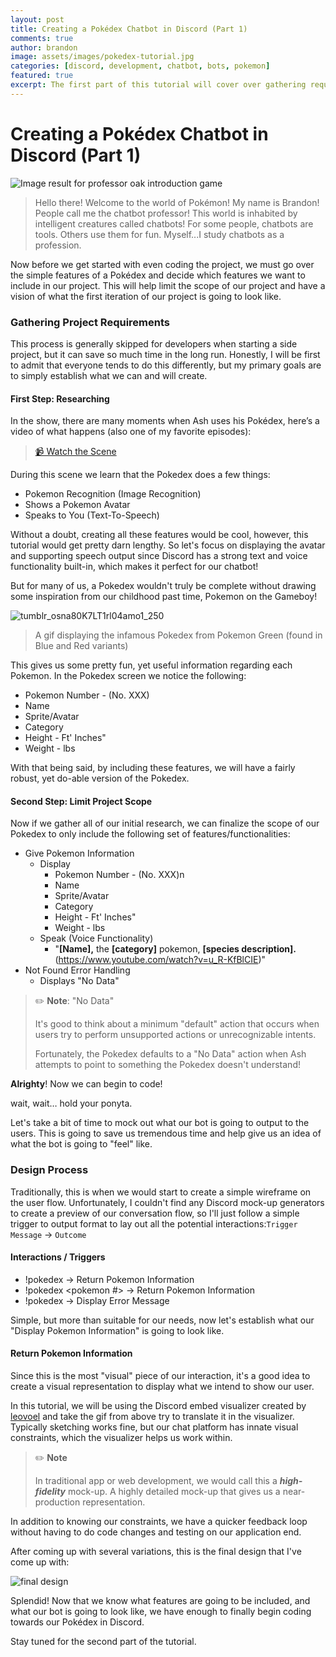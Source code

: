 ```yaml
---
layout: post
title: Creating a Pokédex Chatbot in Discord (Part 1)
comments: true
author: brandon
image: assets/images/pokedex-tutorial.jpg
categories: [discord, development, chatbot, bots, pokemon]
featured: true
excerpt: The first part of this tutorial will cover over gathering requirements, and defining our Pokedex chatbot
---
```


# Creating a Pokédex Chatbot in Discord (Part 1)

![Image result for professor oak introduction game](https://i.pinimg.com/originals/c5/59/9e/c5599efc1e9a7d4787050c0c396e572b.png)

> Hello there! Welcome to the world of Pokémon! My name is Brandon! People call me the chatbot professor! This world is inhabited by intelligent creatures called chatbots! For some people, chatbots are tools. Others use them for fun. Myself...I study chatbots as a profession.

Now before we get started with even coding the project, we must go over the simple features of a Pokédex and decide which features we want to include in our project. This will help limit the scope of our project and have a vision of what the first iteration of our project is going to look like.

### Gathering Project Requirements

This process is generally skipped for developers when starting a side project, but it can save so much time in the long run. Honestly, I will be first to admit that everyone tends to do this differently, but my primary goals are to simply establish what we can and will create.

#### First Step: Researching
In the show, there are many moments when Ash uses his Pokédex, here’s a video of what happens (also one of my favorite episodes):

> [📹 Watch the Scene](https://youtu.be/rTYzdr-AtM0)

During this scene we learn that the Pokedex does a few things:

- Pokemon Recognition (Image Recognition)
- Shows a Pokemon Avatar
- Speaks to You (Text-To-Speech)

Without a doubt, creating all these features would be cool, however, this tutorial would get pretty darn lengthy. So let's focus on displaying the avatar and supporting speech output since Discord has a strong text and voice functionality built-in, which makes it perfect for our chatbot!

But for many of us, a Pokedex wouldn't truly be complete without drawing some inspiration from our childhood past time, Pokemon on the Gameboy!

![tumblr_osna80K7LT1rl04amo1_250](https://cdn-images-1.medium.com/max/1600/1*6LX1j07RHUcf_SI53rm6Zg.gif)

> A gif displaying the infamous Pokedex from Pokemon Green (found in Blue and Red variants)

This gives us some pretty fun, yet useful information regarding each Pokemon. In the Pokedex screen we notice the following:

- Pokemon Number - (No. XXX)
- Name
- Sprite/Avatar
- Category
- Height - Ft' Inches"
- Weight - lbs

With that being said, by including these features, we will have a fairly robust, yet do-able version of the Pokedex.

#### Second Step: Limit Project Scope

Now if we gather all of our initial research, we can finalize the scope of our Pokedex to only include the following set of features/functionalities:

- Give Pokemon Information
  - Display
    - Pokemon Number - (No. XXX)n
    - Name
    - Sprite/Avatar
    - Category
    - Height - Ft' Inches"
    - Weight - lbs
  - Speak (Voice Functionality)
    - "**[Name],** the **[category]** pokemon, **[species description].**
      (https://www.youtube.com/watch?v=u_R-KfBlCIE)"
- Not Found Error Handling
  - Displays "No Data"

>  ✏️ **Note**: "No Data" 
>
> It's good to think about a minimum "default" action that occurs when users try to perform unsupported actions or unrecognizable intents.
>
> Fortunately, the Pokedex defaults to a "No Data" action when Ash attempts to point to something the Pokedex doesn't understand!


**Alrighty**! Now we can begin to code!

wait, wait… hold your ponyta.

Let's take a bit of time to mock out what our bot is going to output to the users. This is going to save us tremendous time and help give us an idea of what the bot is going to "feel" like.

### Design Process

Traditionally, this is when we would start to create a simple wireframe on the user flow. Unfortunately, I couldn't find any Discord mock-up generators to create a preview of our conversation flow, so I'll just follow a simple trigger to output format to lay out all the potential interactions:`Trigger Message` -> `Outcome`

#### Interactions / Triggers

- !pokedex <pokemon>  → Return Pokemon Information
- !pokedex <pokemon #> → Return Pokemon Information
- !pokedex <misc text> → Display Error Message

Simple, but more than suitable for our needs, now let's establish what our "Display Pokemon Information" is going to look like.

#### Return Pokemon Information

Since this is the most "visual" piece of our interaction, it's a good idea to create a visual representation to display what we intend to show our user.

In this tutorial, we will be using the Discord embed visualizer created by [leovoel](https://github.com/leovoel) and take the gif from above try to translate it in the visualizer. Typically sketching works fine, but our chat platform has innate visual constraints, which the visualizer helps us work within.

> ✏️ **Note** 
>
> In traditional app or web development, we would call this a ***high-fidelity*** mock-up. A highly detailed mock-up that gives us a near-production representation.

In addition to knowing our constraints, we have a quicker feedback loop without having to do code changes and testing on our application end.

After coming up with several variations, this is the final design that I've come up with:

![final design](https://cdn-images-1.medium.com/max/1600/1*Qu8ZhtqYLai02HDpuCKyAQ.png)

Splendid! Now that we know what features are going to be included, and what our bot is going to look like, we have enough to finally begin coding towards our Pokédex in Discord.

Stay tuned for the second part of the tutorial.
